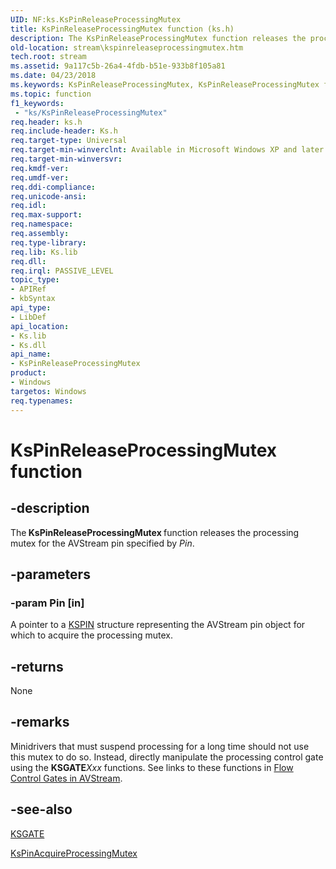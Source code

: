 ```yaml
---
UID: NF:ks.KsPinReleaseProcessingMutex
title: KsPinReleaseProcessingMutex function (ks.h)
description: The KsPinReleaseProcessingMutex function releases the processing mutex for the AVStream pin specified by Pin.
old-location: stream\kspinreleaseprocessingmutex.htm
tech.root: stream
ms.assetid: 9a117c5b-26a4-4fdb-b51e-933b8f105a81
ms.date: 04/23/2018
ms.keywords: KsPinReleaseProcessingMutex, KsPinReleaseProcessingMutex function [Streaming Media Devices], avfunc_22421ea0-8973-4921-a0cb-f1d824f76357.xml, ks/KsPinReleaseProcessingMutex, stream.kspinreleaseprocessingmutex
ms.topic: function
f1_keywords:
 - "ks/KsPinReleaseProcessingMutex"
req.header: ks.h
req.include-header: Ks.h
req.target-type: Universal
req.target-min-winverclnt: Available in Microsoft Windows XP and later operating systems and DirectX 8.0 and later DirectX versions.
req.target-min-winversvr: 
req.kmdf-ver: 
req.umdf-ver: 
req.ddi-compliance: 
req.unicode-ansi: 
req.idl: 
req.max-support: 
req.namespace: 
req.assembly: 
req.type-library: 
req.lib: Ks.lib
req.dll: 
req.irql: PASSIVE_LEVEL
topic_type:
- APIRef
- kbSyntax
api_type:
- LibDef
api_location:
- Ks.lib
- Ks.dll
api_name:
- KsPinReleaseProcessingMutex
product:
- Windows
targetos: Windows
req.typenames: 
---
```


# KsPinReleaseProcessingMutex function


## -description


The<b> KsPinReleaseProcessingMutex </b>function releases the processing mutex for the AVStream pin specified by <i>Pin</i>.


## -parameters




### -param Pin [in]

A pointer to a <a href="https://docs.microsoft.com/windows-hardware/drivers/ddi/content/ks/ns-ks-_kspin">KSPIN</a> structure representing the AVStream pin object for which to acquire the processing mutex.


## -returns



None




## -remarks



Minidrivers that must suspend processing for a long time should not use this mutex to do so. Instead, directly manipulate the processing control gate using the <b>KSGATE</b><i>Xxx</i> functions. See links to these functions in <a href="https://docs.microsoft.com/windows-hardware/drivers/stream/flow-control-gates-in-avstream">Flow Control Gates in AVStream</a>.




## -see-also




<a href="https://docs.microsoft.com/windows-hardware/drivers/ddi/content/ks/ns-ks-_ksgate">KSGATE</a>



<a href="https://docs.microsoft.com/windows-hardware/drivers/ddi/content/ks/nf-ks-kspinacquireprocessingmutex">KsPinAcquireProcessingMutex</a>
 

 

